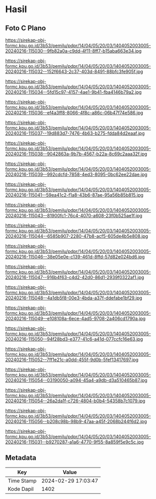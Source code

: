 # Hasil

## Foto C Plano

https://sirekap-obj-formc.kpu.go.id/3b53/pemilu/pdpr/14/04/05/20/03/1404052003005-20240216-115030--9fb82a0a-c9dd-4f11-8ff7-b15aba663e34.jpg

https://sirekap-obj-formc.kpu.go.id/3b53/pemilu/pdpr/14/04/05/20/03/1404052003005-20240216-115032--152f6643-2c37-403d-8491-88bfc3fe905f.jpg

https://sirekap-obj-formc.kpu.go.id/3b53/pemilu/pdpr/14/04/05/20/03/1404052003005-20240216-115034--5fd15c97-4157-4ae1-9b41-fba4146b79a2.jpg

https://sirekap-obj-formc.kpu.go.id/3b53/pemilu/pdpr/14/04/05/20/03/1404052003005-20240216-115036--ef4a3ff8-8066-4f8c-a86c-06b47f74e586.jpg

https://sirekap-obj-formc.kpu.go.id/3b53/pemilu/pdpr/14/04/05/20/03/1404052003005-20240216-115037--19d883d7-7476-4b63-b275-fdda84d2eaaf.jpg

https://sirekap-obj-formc.kpu.go.id/3b53/pemilu/pdpr/14/04/05/20/03/1404052003005-20240216-115038--9042863a-9b7b-4567-b22a-8c69c2aaa32f.jpg

https://sirekap-obj-formc.kpu.go.id/3b53/pemilu/pdpr/14/04/05/20/03/1404052003005-20240216-115039--992cdcfd-7858-4ed3-8095-0bc62ee22dae.jpg

https://sirekap-obj-formc.kpu.go.id/3b53/pemilu/pdpr/14/04/05/20/03/1404052003005-20240216-115041--59ea41c2-f1a8-43b6-87ae-95a56b85b815.jpg

https://sirekap-obj-formc.kpu.go.id/3b53/pemilu/pdpr/14/04/05/20/03/1404052003005-20240216-115043--81900fc1-76c4-4070-a608-23f0b525ae1f.jpg

https://sirekap-obj-formc.kpu.go.id/3b53/pemilu/pdpr/14/04/05/20/03/1404052003005-20240216-115044--6585b907-2280-47b8-acf5-605de4b5e808.jpg

https://sirekap-obj-formc.kpu.go.id/3b53/pemilu/pdpr/14/04/05/20/03/1404052003005-20240216-115046--38e05e0e-c139-461d-8ffd-57d82e024bd6.jpg

https://sirekap-obj-formc.kpu.go.id/3b53/pemilu/pdpr/14/04/05/20/03/1404052003005-20240216-115047--916b4f63-c4d2-42d0-86d1-2939f0322af1.jpg

https://sirekap-obj-formc.kpu.go.id/3b53/pemilu/pdpr/14/04/05/20/03/1404052003005-20240216-115048--4a1db5f8-00e3-4bda-a37f-ddefabe1bf29.jpg

https://sirekap-obj-formc.kpu.go.id/3b53/pemilu/pdpr/14/04/05/20/03/1404052003005-20240216-115049--e108108a-6ece-4ad5-9708-2a406cd1790a.jpg

https://sirekap-obj-formc.kpu.go.id/3b53/pemilu/pdpr/14/04/05/20/03/1404052003005-20240216-115050--94f28bd3-e377-41c6-a41d-077ccfc16e63.jpg

https://sirekap-obj-formc.kpu.go.id/3b53/pemilu/pdpr/14/04/05/20/03/1404052003005-20240216-115052--7ff1e21c-a0dd-455f-9d0b-5fef13417697.jpg

https://sirekap-obj-formc.kpu.go.id/3b53/pemilu/pdpr/14/04/05/20/03/1404052003005-20240216-115054--03190050-a094-45a4-a9db-d3a510465b87.jpg

https://sirekap-obj-formc.kpu.go.id/3b53/pemilu/pdpr/14/04/05/20/03/1404052003005-20240216-115054--26a2da1f-c726-4804-b0b4-54358b7c1079.jpg

https://sirekap-obj-formc.kpu.go.id/3b53/pemilu/pdpr/14/04/05/20/03/1404052003005-20240216-115056--b208c98b-98b9-47aa-a45f-2068b244f6d2.jpg

https://sirekap-obj-formc.kpu.go.id/3b53/pemilu/pdpr/14/04/05/20/03/1404052003005-20240216-115031--b9270287-a1a6-4770-9f55-8a859f5e9c5c.jpg


## Metadata

| Key        | Value               |
| ---------- | ------------------- |
| Time Stamp | 2024-02-29 17:03:47 |
| Kode Dapil | 1402                |




